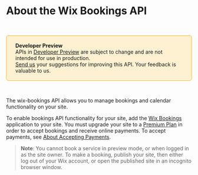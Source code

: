 # About the Wix Bookings API


&nbsp;

<div style="background-color: #FEF1D1; padding: 18px 24px; border-radius: 6px; border: 1px solid #FDB10C; box-sizing: border-box; display: inline-block">
    <b>Developer Preview</b>
    <br/>
    <span>APIs in <a href="https://www.wix.com/velo/reference/api-overview/developer-preview">Developer Preview</a> are subject to change and are not intended for use in production.<br/><a href="mailto:velo-preview-feedback@wix.com">Send us</a> your suggestions for improving this API. Your feedback is valuable to us.</span>
</div>

&nbsp;

The wix-bookings API allows you to manage bookings and calendar functionality on your site.

To enable bookings API functionality for your site, add the [Wix Bookings](https://support.wix.com/en/article/adding-wix-bookings-to-your-site) application to your site. You must upgrade your site to a [Premium Plan](https://support.wix.com/en/article/upgrading-your-site-to-premium-3066683) in order to accept bookings and receive online payments. To accept payments, see [About Accepting Payments](https://support.wix.com/en/article/accepting-payments-on-your-wix-site-7014346).


> **Note**: You cannot book a service in preview mode, or when logged in as the site owner. To make a booking, publish your site, then either log out of your Wix account, or open the published site in an incognito browser window.